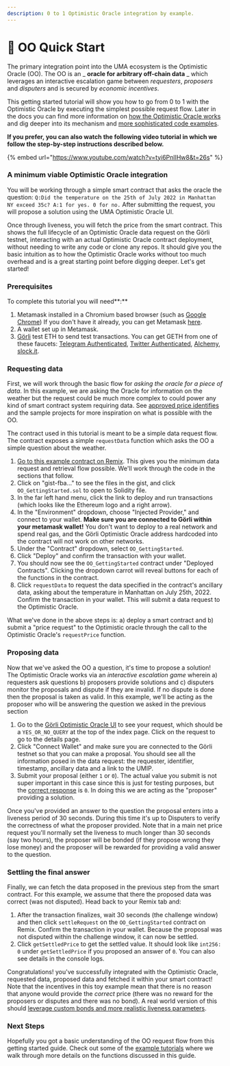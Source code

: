 ```yaml
---
description: 0 to 1 Optimistic Oracle integration by example.
---
```


# 🚀 OO Quick Start

The primary integration point into the UMA ecosystem is the Optimistic Oracle (OO). The OO is an _ **oracle for arbitrary off-chain data** _ which leverages an interactive escalation game between _requesters_, _proposers_ and _disputers_ and is secured by _economic incentives_.

This getting started tutorial will show you how to go from 0 to 1 with the Optimistic Oracle by executing the simplest possible request flow. Later in the docs you can find more information on [how the Optimistic Oracle works](../../protocol-overview/how-does-umas-oracle-work.md#optimistic-oracle) and dig deeper into its mechanism and [more sophisticated code examples](in-depth-tutorial-event-based-prediction-market.md).&#x20;

**If you prefer, you can also watch the following video tutorial in which we follow the step-by-step instructions described below.**

{% embed url="https://www.youtube.com/watch?v=tyi6PnlIHw8&t=26s" %}

### **A minimum viable Optimistic Oracle integration**

You will be working through a simple smart contract that asks the oracle the question: `Q:Did the temperature on the 25th of July 2022 in Manhattan NY exceed 35c? A:1 for yes. 0 for no.`  After submitting the request, you will propose a solution using the UMA Optimistic Oracle UI.

Once through liveness, you will fetch the price from the smart contract. This shows the full lifecycle of an Optimistic Oracle data request on the Görli testnet, interacting with an actual Optimistic Oracle contract deployment, without needing to write any code or clone any repos. It should give you the basic intuition as to how the Optimistic Oracle works without too much overhead and is a great starting point before digging deeper.  Let's get started!

### **Prerequisites**

To complete this tutorial you will need**:**

1. Metamask installed in a Chromium based browser (such as [Google Chrome](https://www.google.com/chrome/)) If you don't have it already, you can get Metamask [here](https://metamask.io/).
2. A wallet set up in Metamask.
3. [Görli](https://goerli.net/) test ETH to send test transactions. You can get GETH from one of these faucets: [Telegram Authenticated](https://goerli-faucet.com/), [Twitter Authenticated](https://goerli-faucet.mudit.blog/), [Alchemy](https://goerlifaucet.com/), [slock.it](https://goerli-faucet.slock.it/).

### Requesting data

First, we will work through the basic flow for _asking the oracle for a piece of data_. In this example, we are asking the Oracle for information on the weather but the request could be much more complex to could power any kind of smart contract system requiring data. See [approved price identifies](../../resources/approved-price-identifiers.md) and the sample projects for more inspiration on what is possible with the OO.

The contract used in this tutorial is meant to be a simple data request flow. The contract exposes a simple `requestData` function which asks the OO a simple question about the weather.

1. [Go to this example contract on Remix](https://remix.ethereum.org/#version=soljson-v0.8.16+commit.07a7930e.js\&optimize=false\&runs=200\&gist=fba5d2812d940759f4f7585741b529a4). This gives you the minimum data request and retrieval flow possible. We'll work through the code in the sections that follow.
2. Click on "gist-fba..." to see the files in the gist, and click `OO_GettingStarted.sol` to open to Solidity file.
3. In the far left hand menu, click the link to deploy and run transactions (which looks like the Ethereum logo and a right arrow).
4. In the "Environment" dropdown, choose "Injected Provider," and connect to your wallet. **Make sure you are connected to Görli within your metamask wallet!** You don't want to deploy to a real network and spend real gas, and the Görli Optimistic Oracle address hardcoded into the contract will not work on other networks.
5. Under the "Contract" dropdown, select `OO_GettingStarted`.
6. Click "Deploy" and confirm the transaction with your wallet.
7. You should now see the `OO_GettingStarted` contract under "Deployed Contracts". Clicking the dropdown carrot will reveal buttons for each of the functions in the contract.
8. Click `requestData` to request the data specified in the contract's ancillary data, asking about the temperature in Manhattan on July 25th, 2022. Confirm the transaction in your wallet. This will submit a data request to the Optimistic Oracle.

What we've done in the above steps is: a) deploy a smart contract and b) submit a "price request" to the Optimistic oracle through the call to the Optimistic Oracle's `requestPrice` function.

### Proposing data

Now that we've asked the OO a question, it's time to propose a solution! The Optimistic Oracle works via an _interactive escalation game_ wherein a) requesters ask questions b) proposers provide solutions and c) disputers monitor the proposals and dispute if they are invalid. If no dispute is done then the proposal is taken as valid. In this example, we'll be acting as the proposer who will be answering the question we asked in the previous section

1. Go to the [Görli Optimistic Oracle UI](https://testnet.oracle.umaproject.org/) to see your request, which should be a `YES_OR_NO_QUERY` at the top of the index page. Click on the request to go to the details page.
2. Click "Connect Wallet" and make sure you are connected to the Görli testnet so that you can make a proposal. You should see all the information posed in the data request: the requester, identifier, timestamp, ancillary data and a link to the UMIP.
3. Submit your proposal (either `1` or `0`). The actual value you submit is not super important in this case since this is just for testing purposes, but the [correct response](https://www.wunderground.com/history/daily/us/ny/williston-park/KJFK/date/2022-7-25) is `0`. In doing this we are acting as the "proposer" providing a solution.

Once you've provided an answer to the question the proposal enters into a liveness period of 30 seconds. During this time it's up to Disputers to verify the correctness of what the proposer provided.  Note that in a main net price request you'll normally set the liveness to much longer than 30 seconds (say two hours), the proposer will be bonded (if they propose wrong they lose money) and the proposer will be rewarded for providing a valid answer to the question.

### Settling the final answer

Finally, we can fetch the data proposed in the previous step from the smart contract. For this example, we assume that there the proposed data was correct (was not disputed). Head back to your Remix tab and:

1. After the transaction finalizes, wait 30 seconds (the challenge window) and then click `settleRequest` on the `OO_GettingStarted` contract on Remix. Confirm the transaction in your wallet. Because the proposal was not disputed within the challenge window, it can now be settled.
2. Click `getSettledPrice` to get the settled value. It should look like `int256: 0` under `getSettledPrice` if you proposed an answer of `0`. You can also see details in the console logs.

Congratulations! you've successfully integrated with the Optimistic Oracle, requested data, proposed data and fetched it within your smart contract! Note that the incentives in this toy example mean that there is no reason that anyone would provide the _correct_ price (there was no reward for the proposers or disputes and there was no bond). A real world version of this should [leverage custom bonds and more realistic liveness parameters](../how-uma-works/setting-custom-bond-and-liveness-parameters.md).

### Next Steps

Hopefully you got a basic understanding of the OO request flow from this getting started guide.  Check out some of the [example tutorials](solidity-examples.md) where we walk through more details on the functions discussed in this guide.
